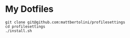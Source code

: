 # My Dotfiles

```shell
git clone git@github.com:mattbertolini/profilesettings
cd profilesettings
./install.sh
```